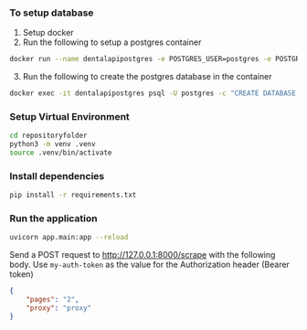 
### To setup database
1. Setup docker
2. Run the following to setup a postgres container
``` sh 
docker run --name dentalapipostgres -e POSTGRES_USER=postgres -e POSTGRES_PASSWORD=mysecretpassword -p 5432:5432 postgres -c log_statement=all
```
3. Run the following to create the postgres database in the container
``` sh
docker exec -it dentalapipostgres psql -U postgres -c "CREATE DATABASE dentalapidb"
```

### Setup Virtual Environment
``` sh
cd repositoryfolder
python3 -m venv .venv
source .venv/bin/activate
```
### Install dependencies
``` sh
pip install -r requirements.txt
```

### Run the application
``` sh
uvicorn app.main:app --reload
```
Send a POST request to http://127.0.0.1:8000/scrape with the following body.
Use `my-auth-token` as the value for the Authorization header (Bearer token)

``` json
{
    "pages": "2",
    "proxy": "proxy" 
}
```